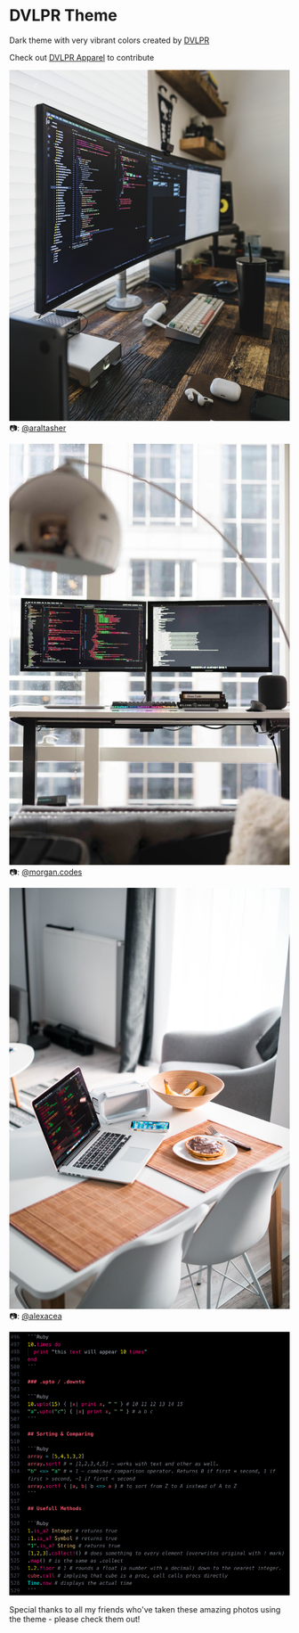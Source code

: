 # DVLPR Theme

Dark theme with very vibrant colors created by [DVLPR](instagram.com/the_dvlpr)

Check out [DVLPR Apparel](dev-apparel.com) to contribute

![Example](images/IMG_8577.png)
📷: [@araltasher](https://instagram.com/araltasher)

![Example](images/EA8EBB13-368C-424F-9F26-64A5FE1CC557.png)
📷: [@morgan.codes](https://instagram.com/morgan.codes)

![Example](images/IMG_8571.png)
📷: [@alexacea](https://instagram.com/alexacea)

![Example](images/example-1.png)

Special thanks to all my friends who've taken these amazing photos using the theme - please check them out!
